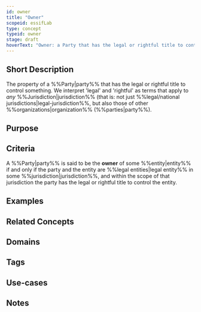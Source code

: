 ```yaml
---
id: owner
title: "Owner"
scopeid: essifLab
type: concept
typeid: owner
stage: draft
hoverText: "Owner: a Party that has the legal or rightful title to control something."
---
```


## Short Description
<!--REQUIRED--in 1-3 sentences that describe the concept to a layperson with reasonable accuracy.-->
The property of a %%Party|party%% that has the legal or rightful title to control something. We interpret 'legal' and 'rightful' as terms that apply to _any_ %%Jurisdiction|jurisdiction%% (that is: not just %%legal/national jurisdictions|legal-jurisdiction%%, but also those of other %%organizations|organization%% (%%parties|party%%). 

## Purpose
<!--Describe why the concept is needed. What purposes does it serve? What can you do with it that you cannot do (as well) without it? What objectives does it help realize? Why is this concept relevant within its scope of definition?-->

## Criteria
<!--REQUIRED--How is this concept different from related ideas? What are essential characteristics that must be true? This is where you specify the [intensional definition](https://en.wikipedia.org/wiki/Extensional_and_intensional_definitions) of the concept, i.e. the necessary and sufficient conditions for when the term should be used. This makes that the concept becomes crystal clear. In the case of nouns, this is equivalent to specifying the properties that an object needs to have in order to be counted as a referent of the term.-->
A %%Party|party%% is said to be the **owner** of some %%entity|entity%% if and only if the party and the entity are %%legal entities|legal entity%% in some %%jurisdiction|jurisdiction%%, and within the scope of that jurisdiction the party has the legal or rightful title to control the entity.

## Examples
<!--Provide a few sentences in which you give examples that obviously qualify as instances of `<New Term>`, and that do NOT obviously qualify. Also, provide examples that are not (so) obvious, but help users to better understand its intension.-->

## Related Concepts
<!--Link to any concepts that are similar but distinct, with a note about the relationship.-->

## Domains
<!--In which general knowledge ecosystems or mental model families does this concept play a role?-->

## Tags
<!--Add hash tags here that allow us to group concepts in useful ways.-->

## Use-cases
<!--This (optional) section specifies an (optional) introductory paragraph, and a level-3 (i.e. `###`) subsection for every use case it describes. Every such use-case SHOULD
- describe the situation/context of the use-case;
- show how to apply `<New Term>` to/in that situation;
- shows the relevance of having `<New Term>` for the use-case as opposed to not having it.-->

## Notes
<!--This (optional) section is the place to put anything for which there is no other good place to put it.-->

<!--
---
## Footnotes

[//]: # This (optional) section contains any footnotes that may have been specified in the text above.

[^1]: the text for footnote [^1] goes here.

-->
